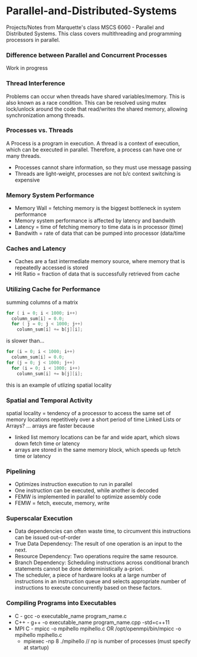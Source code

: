 # Parallel-and-Distributed-Systems
Projects/Notes from Marquette's class MSCS 6060 - Parallel and Distributed Systems. This class covers multithreading and programming processors in parallel.

### Difference between Parallel and Concurrent Processes
Work in progress

### Thread Interference
Problems can occur when threads have shared variables/memory. This is also known as a race condition. This can be resolved using mutex lock/unlock around the code that read/writes the shared memory, allowing synchronization among threads.

### Processes vs. Threads
A Process is a program in execution. A thread is a context of execution, which can be executed in parallel. Therefore, a process can have one or many threads. 
- Processes cannot share information, so they must use message passing
- Threads are light-weight, processes are not b/c context switching is expensive

### Memory System Performance
- Memory Wall = fetching memory is the biggest bottleneck in system performance
- Memory system performance is affected by latency and bandwith
- Latency = time of fetching memory to time data is in processor (time)
- Bandwith = rate of data that can be pumped into processor (data/time

### Caches and Latency
- Caches are a fast intermediate memory source, where memory that is repeatedly accessed is stored
- Hit Ratio = fraction of data that is successfully retrieved from cache

### Utilizing Cache for Performance
summing columns of a matrix
```c++
for ( i = 0; i < 1000; i++)
  column_sum[i] = 0.0;
  for ( j = 0; j < 1000; j++)
    column_sum[i] += b[j][i];
```
is slower than...
```c++
for (i = 0; i < 1000; i++)
  column_sum[i] = 0.0;
for (j = 0; j < 1000; j++)
  for (i = 0; i < 1000; i++)
    column_sum[i] += b[j][i];
```
this is an example of utlizing spatial locality

### Spatial and Temporal Activity
spatial locality = tendency of a processor to access the same set of memory locations repetitively over a short period of time
Linked Lists or Arrays?
... arrays are faster because
- linked list memory locations can be far and wide apart, which slows down fetch time or latency
- arrays are stored in the same memory block, which speeds up fetch time or latency

### Pipelining
- Optimizes instruction execution to run in parallel
- One instruction can be executed, while another is decoded
- FEMW is implemented in parallel to optimize assembly code
- FEMW = fetch, execute, memory, write

### Superscalar Execution
- Data dependencies can often waste time, to circumvent this instructions can be issued out-of-order
- True Data Dependency: The result of one operation is an input to the next. 
- Resource Dependency: Two operations require the same resource. 
- Branch Dependency: Scheduling instructions across conditional branch statements cannot be done deterministically a-priori. 
- The scheduler, a piece of hardware looks at a large number of instructions in an instruction queue and selects appropriate number of instructions to execute concurrently based on these factors. 


### Compiling Programs into Executables
- C - gcc -o executable_name program_name.c
- C++ - g++ -o executable_name program_name.cpp -std=c++11
- MPI C - mpicc -o mpihello mpihello.c OR /opt/openmpi/bin/mpicc -o mpihello mpihello.c
  - mpiexec -np 8 ./mpihello // np is number of processes (must specify at startup)
